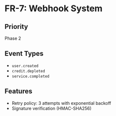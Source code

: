 # FR-7: Webhook System

## Priority
Phase 2

## Event Types
- `user.created`
- `credit.depleted`
- `service.completed`

## Features
- Retry policy: 3 attempts with exponential backoff
- Signature verification (HMAC-SHA256)
